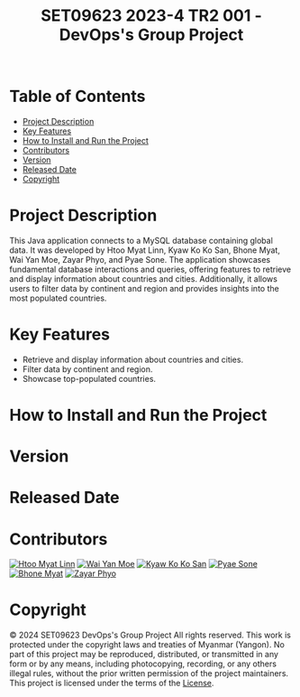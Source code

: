 <div align="center">
  <h1>SET09623 2023-4 TR2 001 - DevOps's Group Project</h1>
</div><br>

<h1>Table of Contents</h1>

- [Project Description](#project-description)
- [Key Features](#key-features)
- [How to Install and Run the Project](#how-to-install-and-run-the-project)
- [Contributors](#contributors)
- [Version](#version)
- [Released Date](#released-date)
- [Copyright](#copyright)

# Project Description
This Java application connects to a MySQL database containing global data. It was developed by Htoo Myat Linn, Kyaw Ko Ko San, Bhone Myat, Wai Yan Moe, Zayar Phyo, and Pyae Sone. The application showcases fundamental database interactions and queries, offering features to retrieve and display information about countries and cities. Additionally, it allows users to filter data by continent and region and provides insights into the most populated countries.
# Key Features
- Retrieve and display information about countries and cities.
- Filter data by continent and region.
- Showcase top-populated countries.
# How to Install and Run the Project
# Version
# Released Date
# Contributors
  [![Htoo Myat Linn](https://img.shields.io/badge/-Htoo_Myat_Linn-00cc00.svg)](https://github.com/AdamCold)
  [![Wai Yan Moe](https://img.shields.io/badge/-Wai_Yan_Moe-00cc00.svg)](https://github.com/WaiYanMoe-Devop)
  [![Kyaw Ko Ko San](https://img.shields.io/badge/-Kyaw_Ko_Ko_San-00cc00.svg)](https://github.com/KyawKoKoSan)
  [![Pyae Sone](https://img.shields.io/badge/-Pyae_Sone-00cc00.svg)](https://github.com/SonePyae)
  [![Bhone Myat](https://img.shields.io/badge/-Bhone_Myat-00cc00.svg)](https://github.com/bhonemyat88)
  [![Zayar Phyo](https://img.shields.io/badge/-Zayar_Phyo-00cc00.svg)](https://github.com/zayarphyo18)
  
# Copyright

&copy; 2024 SET09623 DevOps's Group Project
All rights reserved. This work is protected under the copyright laws and treaties of Myanmar (Yangon).
No part of this project may be reproduced, distributed, or transmitted in any form or by any means, including photocopying, recording, or any others  illegal rules, without the prior written permission of the project maintainers. This project is licensed under the terms of the [License](LICENSE).


